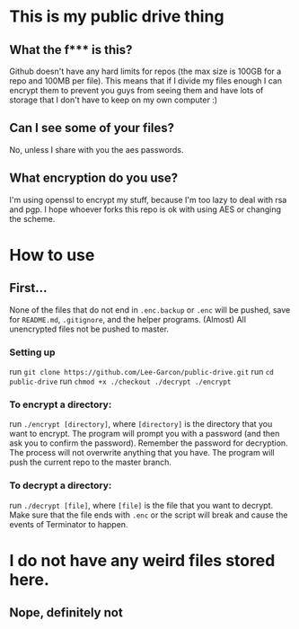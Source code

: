 # This is my public drive thing

## What the f*** is this?
Github doesn't have any hard limits for repos (the max size is 100GB for a repo and 100MB per file). This means that if I divide my files enough I can encrypt them to prevent you guys from seeing them and have lots of storage that I don't have to keep on my own computer :)

## Can I see some of your files?
No, unless I share with you the aes passwords.

## What encryption do you use?
I'm using openssl to encrypt my stuff, because I'm too lazy to deal with rsa and pgp. I hope whoever forks this repo is ok with using AES or changing the scheme.

# How to use

## First...
None of the files that do not end in `.enc.backup` or `.enc` will be pushed, save for `README.md`, `.gitignore`, and the helper programs.
(Almost) All unencrypted files not be pushed to master.

### Setting up
run `git clone https://github.com/Lee-Garcon/public-drive.git`
run `cd public-drive`
run `chmod +x ./checkout ./decrypt ./encrypt`

### To encrypt a directory:
run `./encrypt [directory]`, where `[directory]` is the directory that you want to encrypt.
The program will prompt you with a password (and then ask you to confirm the password). Remember the password for decryption. The process will not overwrite anything that you have.
The program will push the current repo to the master branch.

### To decrypt a directory:
run `./decrypt [file]`, where `[file]` is the file that you want to decrypt. Make sure that the file ends with `.enc` or the script will break and cause the events of Terminator to happen.

# I do not have any weird files stored here.

## Nope, definitely not
